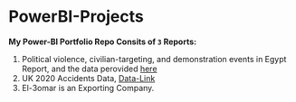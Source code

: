 # PowerBI-Projects

__My Power-BI Portfolio Repo Consits of `3` Reports:__

1. Political violence, civilian-targeting, and demonstration events in Egypt Report, and the data perovided [here](https://data.humdata.org/dataset/egypt-acled-conflict-data)
2. UK 2020 Accidents Data, [Data-Link](https://app.datacamp.com/learn/competitions/high-fatality-accidents)
3. El-3omar is an Exporting Company. 
 
